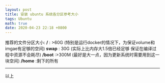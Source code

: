 ```yaml
---
layout: post
title: 安装 ubuntu 系统各分区参考大小
tags: Ubuntu
math: true
date: 2020-04-23 22:18 +0800
---
```


推荐的文件分区大小:
**/**          : >60G        (特别是运行docker的情况下，为保证volume和imgae有足够的空间)
**swap** : 30G            (实际上比内存大1.5倍已经足够 保证在编译过程中资源不会耗尽)
**/boot**  :>300M       (最好是大一点，因为更新系统时需要用到这一块空间)
**/home** :剩下的所有









----

 以上


